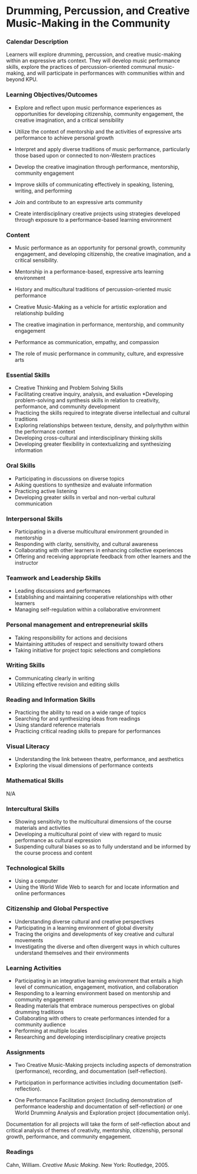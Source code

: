 Drumming, Percussion, and Creative Music-Making in the Community
================================================================


### Calendar Description

Learners will explore drumming, percussion, and creative music-making within an expressive arts context. They will develop music performance skills, explore the practices of percussion-oriented communal music-making, and will participate in performances with communities within and beyond KPU.

### Learning Objectives/Outcomes

* Explore and reflect upon music performance experiences as opportunities for developing citizenship, community engagement, the creative imagination, and a critical sensibility

* Utilize the context of mentorship and the activities of expressive arts performance to achieve personal growth

* Interpret and apply diverse traditions of music performance, particularly those based upon or connected to non-Western practices

* Develop the creative imagination through performance, mentorship, community engagement

* Improve skills of communicating effectively in speaking, listening, writing, and performing

* Join and contribute to an expressive arts community

* Create interdisciplinary creative projects using strategies developed through exposure to a performance-based learning environment

### Content

* Music performance as an opportunity for personal growth, community engagement, and developing citizenship, the creative imagination, and a critical sensibility.

* Mentorship in a performance-based, expressive arts learning environment

* History and multicultural traditions of percussion-oriented music performance

* Creative Music-Making as a vehicle for artistic exploration and relationship building

* The creative imagination in performance, mentorship, and community engagement 

* Performance as communication, empathy, and compassion

* The role of music performance in community, culture, and expressive arts


### Essential Skills

* Creative Thinking and Problem Solving Skills
* Facilitating creative inquiry, analysis, and evaluation
*Developing problem-solving and synthesis skills in relation to creativity, performance, and community development
* Practicing the skills required to integrate diverse intellectual and cultural
traditions
* Exploring relationships between texture, density, and polyrhythm within the performance context
* Developing cross-cultural and interdisciplinary thinking skills
* Developing greater flexibility in contextualizing and synthesizing information

### Oral Skills

* Participating in discussions on diverse topics
* Asking questions to synthesize and evaluate information
* Practicing active listening
* Developing greater skills in verbal and non-verbal cultural communication

### Interpersonal Skills

* Participating in a diverse multicultural environment grounded in mentorship
* Responding with clarity, sensitivity, and cultural awareness
* Collaborating with other learners in enhancing collective experiences
* Offering and receiving appropriate feedback from other learners and the instructor

### Teamwork and Leadership Skills

* Leading discussions and performances
* Establishing and maintaining cooperative relationships with other learners
* Managing self-regulation within a collaborative environment

### Personal management and entrepreneurial skills

* Taking responsibility for actions and decisions
* Maintaining attitudes of respect and sensitivity toward others
* Taking initiative for project topic selections and completions

### Writing Skills

* Communicating clearly in writing
* Utilizing effective revision and editing skills

### Reading and Information Skills

* Practicing the ability to read on a wide range of topics
* Searching for and synthesizing ideas from readings
* Using standard reference materials
* Practicing critical reading skills to prepare for performances

### Visual Literacy

* Understanding the link between theatre, performance, and aesthetics
* Exploring the visual dimensions of performance contexts

### Mathematical Skills
N/A

### Intercultural Skills

* Showing sensitivity to the multicultural dimensions of the course materials and activities
* Developing a multicultural point of view with regard to music performance as cultural expression
* Suspending cultural biases so as to fully understand and be informed by the course process and content

### Technological Skills

* Using a computer
* Using the World Wide Web to search for and locate information and online performances

### Citizenship and Global Perspective

* Understanding diverse cultural and creative perspectives
* Participating in a learning environment of global diversity
* Tracing the origins and developments of key creative and cultural movements
* Investigating the diverse and often divergent ways in which cultures understand themselves and their environments

### Learning Activities

* Participating in an integrative learning environment that entails a high level of communication, engagement, motivation, and collaboration
* Responding to a learning environment based on mentorship and community engagement
* Reading materials that embrace numerous perspectives on global drumming traditions
* Collaborating with others to create performances intended for a community audience
* Performing at multiple locales
* Researching and developing interdisciplinary creative projects

### Assignments

* Two Creative Music-Making projects including aspects of demonstration (performance), recording, and documentation (self-reflection).

* Participation in performance activities including documentation (self-reflection).

* One Performance Facilitation project (including demonstration of performance leadership and documentation of self-reflection) _or_ one World Drumming Analysis and Exploration project (documentation only).

Documentation for all projects will take the form of self-reflection about and critical analysis of themes of creativity, mentorship, citizenship, personal growth, performance, and community engagement.


### Readings

Cahn, William. _Creative Music Making_. New York: Routledge, 2005.
